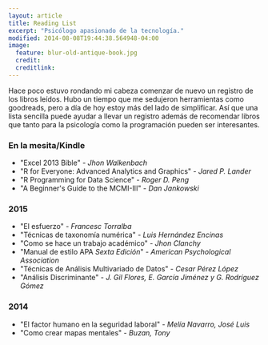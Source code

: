 ```yaml
---
layout: article
title: Reading List
excerpt: "Psicólogo apasionado de la tecnología."
modified: 2014-08-08T19:44:38.564948-04:00
image:
  feature: blur-old-antique-book.jpg
  credit:
  creditlink:
---
```



Hace poco estuvo rondando mi cabeza comenzar de nuevo un registro de los libros leídos. Hubo un tiempo que me sedujeron herramientas como goodreads, pero a día de hoy estoy más del lado de simplificar. Así que una lista sencilla puede ayudar a llevar un registro además de recomendar libros que tanto para la psicología como la programación pueden ser interesantes.

### En la mesita/Kindle

- "Excel 2013 Bible" - *Jhon Walkenbach*
- "R for Everyone: Advanced Analytics and Graphics" - *Jared P. Lander*
- "R Programming for Data Science" - *Roger D. Peng*
- "A Beginner's Guide to the MCMI-III" - *Dan Jankowski*

### 2015

- "El esfuerzo" - *Francesc Torralba*
- "Técnicas de taxonomía numérica" - *Luis Hernández Encinas*
- "Como se hace un trabajo académico" - *Jhon Clanchy*
- "Manual de estilo APA *Sexta Edición*" - *American Psychological Association*
- "Técnicas de Análisis Multivariado de Datos" - *Cesar Pérez López*
- "Análisis Discriminante" - *J. Gil Flores, E. García Jiménez y G. Rodríguez Gómez*

### 2014

- "El factor humano en la seguridad laboral" - *Melía Navarro, José Luis*
- "Como crear mapas mentales" - *Buzan, Tony*
